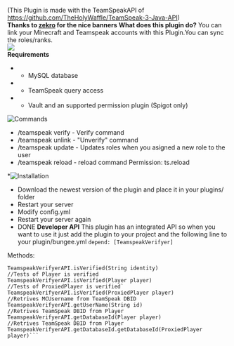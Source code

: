 (This Plugin is made with the TeamSpeakAPI of https://github.com/TheHolyWaffle/TeamSpeak-3-Java-API)<br>
**Thanks to <a href="http://github.com/zekroTJA">zekro</a> for the nice banners**
**What does this plugin do?**
You can link your Minecraft and Teamspeak accounts with this Plugin.You can sync the roles/ranks.<br>
<a href="https://www.spigotmc.org/resources/teamspeakverifyer-link-minecraft-teamspeak-ranks-bungeecord-spigot-support-mysql-with-api.48302/"><img src="https://i.imgur.com/JlHdaAs.png"></a><br>
**Requirements**
* - MySQL database
* - TeamSpeak query access
* - Vault and an supported permission plugin (Spigot only)


![Commands](https://i.imgur.com/1sDviDZ.pngZ"Commands")
* /teamspeak verify - Verify command 
* /teamspeak unlink - "Unverify" command
* /teamspeak update - Updates roles when you asigned a new role to the user
* /teamspeak reload - reload command Permission: ts.reload

*![Installation](https://i.imgur.com/eeCQv3F.png"Installation")
* Download the newest version of the plugin and place it in your plugins/ folder
* Restart your server
* Modify config.yml
* Restart your server again
* DONE
**Developer API**
This plugin has an integrated API so when you want to use it just add the plugin to your project and the following line to your plugin/bungee.yml
`depend: [TeamspeakVerifyer]`

Methods:
```//Tests of Teamspeak DBID is verified
TeamspeakVerifyerAPI.isVerified(String identity)
//Tests of Player is verified
TeamspeakVerifyerAPI.isVerified(Player player)
//Tests of ProxiedPlayer is verified`
TeamspeakVerifyerAPI.isVerified(ProxiedPlayer player)
//Retrives MCUsername from TeamSpeak DBID
TeamspeakVerifyerAPI.getUserName(String id)
//Retrives TeamSpeak DBID from Player
TeamspeakVerifyerAPI.getDatabaseId(Player player)
//Retrives TeamSpeak DBID from Player
TeamspeakVerifyerAPI.getDatabaseId.getDatabaseId(ProxiedPlayer player)```
